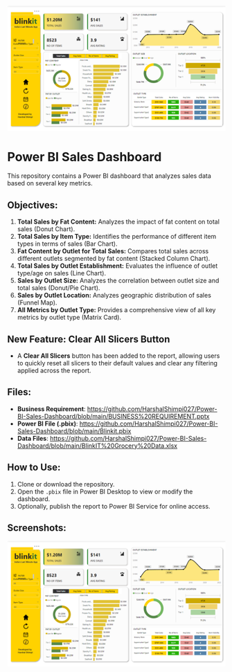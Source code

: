 ![Dashboard Screenshot](./Dashboard.png)

# Power BI Sales Dashboard

This repository contains a Power BI dashboard that analyzes sales data based on several key metrics.

## Objectives:
1. **Total Sales by Fat Content:** Analyzes the impact of fat content on total sales (Donut Chart).
2. **Total Sales by Item Type:** Identifies the performance of different item types in terms of sales (Bar Chart).
3. **Fat Content by Outlet for Total Sales:** Compares total sales across different outlets segmented by fat content (Stacked Column Chart).
4. **Total Sales by Outlet Establishment:** Evaluates the influence of outlet type/age on sales (Line Chart).
5. **Sales by Outlet Size:** Analyzes the correlation between outlet size and total sales (Donut/Pie Chart).
6. **Sales by Outlet Location:** Analyzes geographic distribution of sales (Funnel Map).
7. **All Metrics by Outlet Type:** Provides a comprehensive view of all key metrics by outlet type (Matrix Card).

## New Feature: Clear All Slicers Button
- A **Clear All Slicers** button has been added to the report, allowing users to quickly reset all slicers to their default values and clear any filtering applied across the report.

## Files:
- **Business Requirement**: https://github.com/HarshalShimpi027/Power-BI-Sales-Dashboard/blob/main/BUSINESS%20REQUIREMENT.pptx
- **Power BI File (.pbix)**: https://github.com/HarshalShimpi027/Power-BI-Sales-Dashboard/blob/main/Blinkit.pbix
- **Data Files**: https://github.com/HarshalShimpi027/Power-BI-Sales-Dashboard/blob/main/BlinkIT%20Grocery%20Data.xlsx

## How to Use:
1. Clone or download the repository.
2. Open the `.pbix` file in Power BI Desktop to view or modify the dashboard.
3. Optionally, publish the report to Power BI Service for online access.

## Screenshots:
![Dashboard Screenshot](./Dashboard.png)
